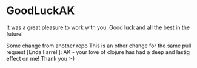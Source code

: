 # GoodLuckAK
It was a great pleasure to work with you.
Good luck and all the best in the future!

Some change from another repo
This is an other change for the same pull request
[Enda Farrell]: AK - your love of clojure has had a deep and lastig effect on me! Thank you :-)
